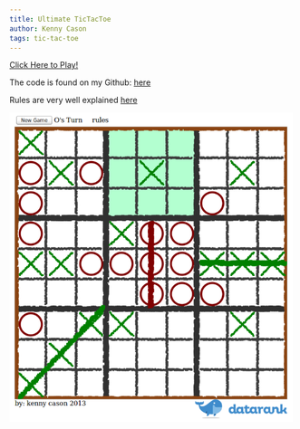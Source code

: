 ```yaml
---
title: Ultimate TicTacToe
author: Kenny Cason
tags: tic-tac-toe
---
```


<a href="/games/tictactoe/" target="blank">Click Here to Play!</a>

The code is found on my Github: <a href="https://github.com/kennycason/ultimate_tictactoe" target="blank">here</a>

Rules are very well explained <a href="http://mathwithbaddrawings.com/2013/06/16/ultimate-tic-tac-toe/" target="blank">here</a>

<img src="/games/tictactoe/screenshot.png" width="500px"/>
